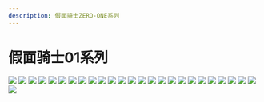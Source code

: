 ```yaml
---
description: 假面骑士ZERO-ONE系列
---
```


# 假面骑士01系列

![](https://toei-hero.com/sugotoku/contents/gallery/MR2019-001/MR2019-001\_wxga.jpg) ![](https://toei-hero.com/sugotoku/contents/gallery/MR2019-002/MR2019-002\_wxga.jpg) ![](https://toei-hero.com/sugotoku/contents/gallery/MR2019-003/MR2019-003\_wxga.jpg) ![](https://toei-hero.com/sugotoku/contents/gallery/MR2019-004/MR2019-004\_wxga.jpg) ![](https://toei-hero.com/sugotoku/contents/gallery/MR2019-005/MR2019-005\_wxga.jpg) ![](https://toei-hero.com/sugotoku/contents/gallery/MR2019-006/MR2019-006\_wxga.jpg)
![](https://toei-hero.com/sugotoku/contents/gallery/MR2019-007/MR2019-007\_wxga.jpg) ![](https://toei-hero.com/sugotoku/contents/gallery/MR2019-008/MR2019-008\_wxga.jpg) ![](https://toei-hero.com/sugotoku/contents/gallery/MR2019-009/MR2019-009\_wxga.jpg) ![](https://toei-hero.com/sugotoku/contents/gallery/MR2019-010/MR2019-010\_wxga.jpg) ![](https://toei-hero.com/sugotoku/contents/gallery/MR2019-011/MR2019-011\_wxga.jpg) ![](https://toei-hero.com/sugotoku/contents/gallery/MR2019-012/MR2019-012\_wxga.jpg)
![](https://toei-hero.com/sugotoku/contents/gallery/MR2019-013/MR2019-013\_wxga.jpg) ![](https://toei-hero.com/sugotoku/contents/gallery/MR2019-014/MR2019-014\_wxga.jpg) ![](https://toei-hero.com/sugotoku/contents/gallery/MR2019-015/MR2019-015\_wxga.jpg) ![](https://toei-hero.com/sugotoku/contents/gallery/MR2019-016/MR2019-016\_wxga.jpg) ![](https://toei-hero.com/sugotoku/contents/gallery/MR2019-017/MR2019-017\_wxga.jpg) ![](https://toei-hero.com/sugotoku/contents/gallery/MR2019-018/MR2019-018\_wxga.jpg)
![](https://toei-hero.com/sugotoku/contents/gallery/MR2019-019/MR2019-019\_wxga.jpg) ![](https://toei-hero.com/sugotoku/contents/gallery/MR2019-020/MR2019-020\_wxga.jpg) ![](https://toei-hero.com/sugotoku/contents/gallery/MR2019-021/MR2019-021\_wxga.jpg) ![](https://toei-hero.com/sugotoku/contents/gallery/MR2019-022/MR2019-022\_wxga.jpg) ![](https://toei-hero.com/sugotoku/contents/gallery/MR2019-023/MR2019-023\_wxga.jpg) ![](https://toei-hero.com/sugotoku/contents/gallery/MR2019-024/MR2019-024\_wxga.jpg)
![](https://toei-hero.com/sugotoku/contents/gallery/MR2019-025/MR2019-025\_wxga.jpg) ![](https://toei-hero.com/sugotoku/contents/gallery/MR2019-026/MR2019-026\_wxga.jpg)
